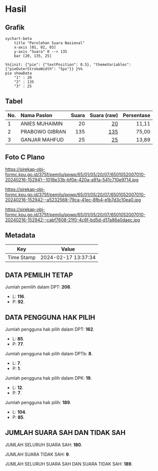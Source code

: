 # Hasil

## Grafik

```mermaid
xychart-beta
    title "Perolehan Suara Nasional"
    x-axis [01, 02, 03]
    y-axis "Suara" 0 --> 135
    bar [20, 135, 25]
```

```mermaid
%%{init: {"pie": {"textPosition": 0.5}, "themeVariables": {"pieOuterStrokeWidth": "5px"}} }%%
pie showData
    "1" : 20
    "2" : 135
    "3" : 25
```

## Tabel

| No. | Nama Paslon    | Suara | Suara (raw) | Persentase |
|:--- |:-------------- | -----:| -----------:| ----------:|
| 1   | ANIES MUHAIMIN | 20    | [20][p-1]   | 11,11      |
| 2   | PRABOWO GIBRAN | 135   | [135][p-2]  | 75,00      |
| 3   | GANJAR MAHFUD  | 25    | [25][p-3]   | 13,89      |


[p-1]: https://github.com/gigit-pemilu/pemilu-2024/blob/main/pilpres/hitung-suara/sub/65-kalimantan-utara/sub/01-bulungan/sub/05-tanjung-selor/sub/2007-apung/sub/010-tps/sub/paslon-1.txt
[p-2]: https://github.com/gigit-pemilu/pemilu-2024/blob/main/pilpres/hitung-suara/sub/65-kalimantan-utara/sub/01-bulungan/sub/05-tanjung-selor/sub/2007-apung/sub/010-tps/sub/paslon-2.txt
[p-3]: https://github.com/gigit-pemilu/pemilu-2024/blob/main/pilpres/hitung-suara/sub/65-kalimantan-utara/sub/01-bulungan/sub/05-tanjung-selor/sub/2007-apung/sub/010-tps/sub/paslon-3.txt

## Foto C Plano

https://sirekap-obj-formc.kpu.go.id/375f/pemilu/ppwp/65/01/05/20/07/6501052007010-20240216-152941--1018e33b-bf0e-420a-a91a-541c710e9714.jpg

https://sirekap-obj-formc.kpu.go.id/375f/pemilu/ppwp/65/01/05/20/07/6501052007010-20240216-152942--a5232568-79ca-41ec-8fb4-e1b7d3c10ea0.jpg

https://sirekap-obj-formc.kpu.go.id/375f/pemilu/ppwp/65/01/05/20/07/6501052007010-20240216-152942--cabf7608-21f0-4c6f-bd5d-d17a86a0daec.jpg


## Metadata

| Key        | Value               |
| ---------- | ------------------- |
| Time Stamp | 2024-02-17 13:37:34 |


## DATA PEMILIH TETAP

Jumlah pemilih dalam DPT: **208**.
 * L: **116**.
 * P: **92**.

## DATA PENGGUNA HAK PILIH

Jumlah pengguna hak pilih dalam DPT: **162**.
 * L: **85**.
 * P: **77**.

Jumlah pengguna hak pilih dalam DPTb: **8**.
 * L: **7**.
 * P: **1**.

Jumlah pengguna hak pilih dalam DPK: **19**.
 * L: **12**.
 * P: **7**.

Jumlah pengguna hak pilih: **189**.
 * L: **104**.
 * P: **85**.

## JUMLAH SUARA SAH DAN TIDAK SAH

JUMLAH SELURUH SUARA SAH: **180**.

JUMLAH SUARA TIDAK SAH: **9**.

JUMLAH SELURUH SUARA SAH DAN SUARA TIDAK SAH: **189**.


